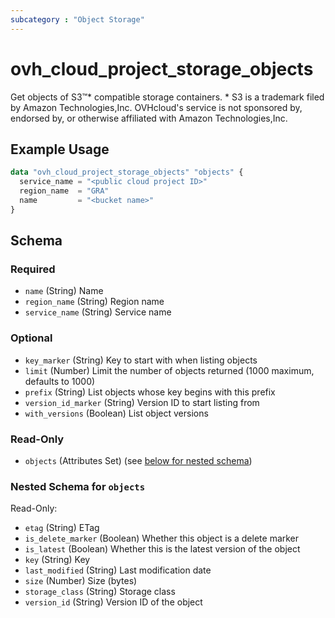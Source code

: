 ```yaml
---
subcategory : "Object Storage"
---
```


# ovh_cloud_project_storage_objects

Get objects of S3™* compatible storage containers.
\* S3 is a trademark filed by Amazon Technologies,Inc. OVHcloud's service is not sponsored by, endorsed by, or otherwise affiliated with Amazon Technologies,Inc.

## Example Usage

```terraform
data "ovh_cloud_project_storage_objects" "objects" {
  service_name = "<public cloud project ID>"
  region_name  = "GRA"
  name         = "<bucket name>"
}
```

## Schema

### Required

- `name` (String) Name
- `region_name` (String) Region name
- `service_name` (String) Service name

### Optional

- `key_marker` (String) Key to start with when listing objects
- `limit` (Number) Limit the number of objects returned (1000 maximum, defaults to 1000)
- `prefix` (String) List objects whose key begins with this prefix
- `version_id_marker` (String) Version ID to start listing from
- `with_versions` (Boolean) List object versions

### Read-Only

- `objects` (Attributes Set) (see [below for nested schema](#nestedatt--objects))

<a id="nestedatt--objects"></a>
### Nested Schema for `objects`

Read-Only:

- `etag` (String) ETag
- `is_delete_marker` (Boolean) Whether this object is a delete marker
- `is_latest` (Boolean) Whether this is the latest version of the object
- `key` (String) Key
- `last_modified` (String) Last modification date
- `size` (Number) Size (bytes)
- `storage_class` (String) Storage class
- `version_id` (String) Version ID of the object
